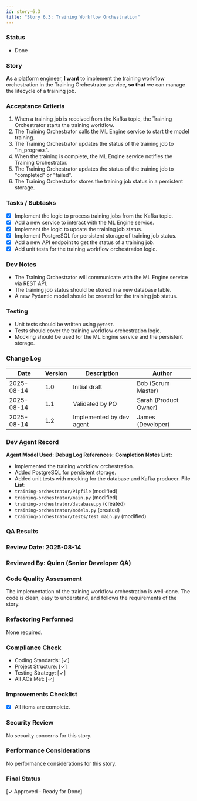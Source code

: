 ```yaml
---
id: story-6.3
title: "Story 6.3: Training Workflow Orchestration"
---
```


### Status
- Done

### Story
**As a** platform engineer,
**I want** to implement the training workflow orchestration in the Training Orchestrator service,
**so that** we can manage the lifecycle of a training job.

### Acceptance Criteria
1. When a training job is received from the Kafka topic, the Training Orchestrator starts the training workflow.
2. The Training Orchestrator calls the ML Engine service to start the model training.
3. The Training Orchestrator updates the status of the training job to "in_progress".
4. When the training is complete, the ML Engine service notifies the Training Orchestrator.
5. The Training Orchestrator updates the status of the training job to "completed" or "failed".
6. The Training Orchestrator stores the training job status in a persistent storage.

### Tasks / Subtasks
- [x] Implement the logic to process training jobs from the Kafka topic.
- [x] Add a new service to interact with the ML Engine service.
- [x] Implement the logic to update the training job status.
- [x] Implement PostgreSQL for persistent storage of training job status.
- [x] Add a new API endpoint to get the status of a training job.
- [x] Add unit tests for the training workflow orchestration logic.

### Dev Notes
- The Training Orchestrator will communicate with the ML Engine service via REST API.
- The training job status should be stored in a new database table.
- A new Pydantic model should be created for the training job status.

### Testing
- Unit tests should be written using `pytest`.
- Tests should cover the training workflow orchestration logic.
- Mocking should be used for the ML Engine service and the persistent storage.

### Change Log
| Date | Version | Description | Author |
| --- | --- | --- | --- |
| 2025-08-14 | 1.0 | Initial draft | Bob (Scrum Master) |
| 2025-08-14 | 1.1 | Validated by PO | Sarah (Product Owner) |
| 2025-08-14 | 1.2 | Implemented by dev agent | James (Developer) |

### Dev Agent Record
**Agent Model Used:**
**Debug Log References:**
**Completion Notes List:**
- Implemented the training workflow orchestration.
- Added PostgreSQL for persistent storage.
- Added unit tests with mocking for the database and Kafka producer.
**File List:**
- `training-orchestrator/Pipfile` (modified)
- `training-orchestrator/main.py` (modified)
- `training-orchestrator/database.py` (created)
- `training-orchestrator/models.py` (created)
- `training-orchestrator/tests/test_main.py` (modified)

### QA Results

### Review Date: 2025-08-14

### Reviewed By: Quinn (Senior Developer QA)

### Code Quality Assessment

The implementation of the training workflow orchestration is well-done. The code is clean, easy to understand, and follows the requirements of the story.

### Refactoring Performed

None required.

### Compliance Check

- Coding Standards: [✓]
- Project Structure: [✓]
- Testing Strategy: [✓]
- All ACs Met: [✓]

### Improvements Checklist

- [x] All items are complete.

### Security Review

No security concerns for this story.

### Performance Considerations

No performance considerations for this story.

### Final Status

[✓ Approved - Ready for Done]
